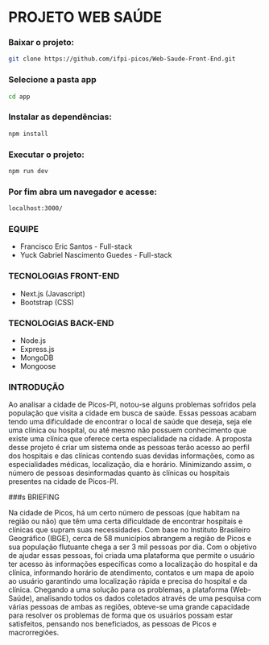 # PROJETO WEB SAÚDE
### Baixar o projeto:
```bash
git clone https://github.com/ifpi-picos/Web-Saude-Front-End.git
```
### Selecione a pasta app
```bash
cd app
```
### Instalar as dependências: 
```bash
npm install
```
### Executar o projeto:
```bash
npm run dev 
```
### Por fim abra um navegador e acesse:
```bash
localhost:3000/
```
### EQUIPE

- Francisco Eric Santos - Full-stack
- Yuck Gabriel Nascimento Guedes - Full-stack

### TECNOLOGIAS FRONT-END

- Next.js (Javascript)
- Bootstrap (CSS)

### TECNOLOGIAS BACK-END

- Node.js
- Express.js
- MongoDB
- Mongoose

### INTRODUÇÃO

Ao analisar a cidade de Picos-PI, notou-se alguns problemas sofridos pela população que visita a cidade em busca de saúde. Essas pessoas acabam tendo uma dificuldade de encontrar o local de saúde que deseja, seja ele uma clínica ou hospital, ou até mesmo não possuem conhecimento que existe uma clínica que oferece certa especialidade na cidade. A proposta desse projeto é criar um sistema onde as pessoas terão acesso ao perfil dos hospitais e das clínicas contendo suas devidas informações, como as especialidades médicas, localização, dia e horário. Minimizando assim, o número de pessoas desinformadas quanto às clínicas ou hospitais presentes na cidade de Picos-PI.

###s BRIEFING

Na cidade de Picos, há um certo número de pessoas (que habitam na região ou não) que têm uma certa dificuldade de encontrar hospitais e clínicas que supram suas necessidades. Com base no Instituto Brasileiro Geográfico (IBGE), cerca de 58 municípios abrangem a região de Picos e sua população flutuante chega a ser 3 mil pessoas por dia. Com o objetivo de ajudar essas pessoas, foi criada uma plataforma que permite o usuário ter acesso às informações específicas como a localização do hospital e da clínica, informando horário de atendimento, contatos e um mapa de apoio ao usuário garantindo uma localização rápida e precisa do hospital e da clínica. Chegando a uma solução para os problemas, a plataforma (Web-Saúde), analisando todos os dados coletados através de uma pesquisa com várias pessoas de ambas as regiões, obteve-se uma grande capacidade para resolver os problemas de forma que os usuários possam estar satisfeitos, pensando nos beneficiados, as pessoas de Picos e macrorregiões.